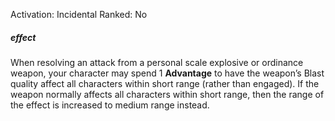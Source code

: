 Activation: Incidental
Ranked: No
##### effect
When resolving an attack from a personal
scale explosive or ordinance weapon, your
character may spend 1 **Advantage** to have the
weapon’s Blast quality affect all characters
within short range (rather than engaged). If
the weapon normally affects all characters
within short range, then the range of the
effect is increased to medium range instead.